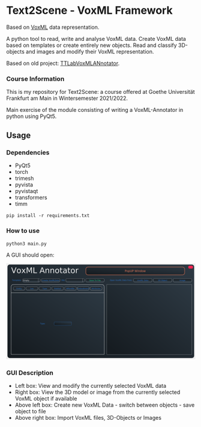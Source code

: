 # Text2Scene - VoxML Framework

Based on [VoxML](https://arxiv.org/abs/1610.01508) data representation.

A python tool to read, write and analyse VoxML data. Create VoxML data based on templates or create entirely new objects. Read and classify 3D-objects and images and modify their VoxML representation.

Based on old project: [TTLabVoxMLANnotator](https://github.com/texttechnologylab/TTLabVoxMLAnnotator).


### Course Information

This is my repository for Text2Scene: a course offered at Goethe Universität Frankfurt am Main in Wintersemester 2021/2022.

Main exercise of the module consisting of writing a VoxML-Annotator in python using PyQt5.

## Usage

### Dependencies

* PyQt5
* torch
* trimesh
* pyvista
* pyvistaqt
* transformers
* timm

```
pip install -r requirements.txt
```

### How to use

```
python3 main.py
```

A GUI should open:

![](Scenes/MainVoxMLWindow.png "VoxML Annotator GUI")

### GUI Description

* Left box: View and modify the currently selected VoxML data
* Right box: View the 3D model or image from the currently selected VoxML object if available
* Above left box: Create new VoxML Data - switch between objects - save object to file
* Above right box: Import VoxML files, 3D-Objects or Images